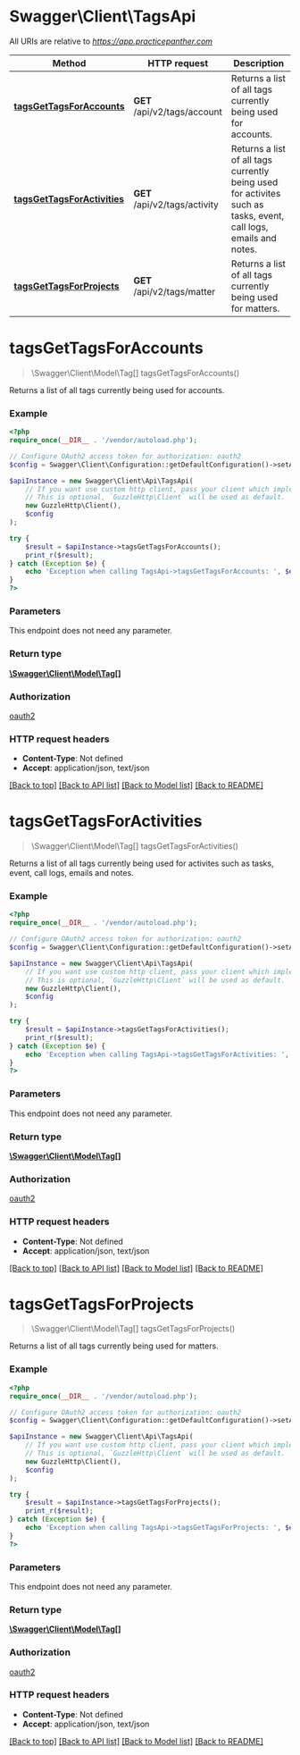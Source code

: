 # Swagger\Client\TagsApi

All URIs are relative to *https://app.practicepanther.com*

Method | HTTP request | Description
------------- | ------------- | -------------
[**tagsGetTagsForAccounts**](TagsApi.md#tagsGetTagsForAccounts) | **GET** /api/v2/tags/account | Returns a list of all tags currently being used for accounts.
[**tagsGetTagsForActivities**](TagsApi.md#tagsGetTagsForActivities) | **GET** /api/v2/tags/activity | Returns a list of all tags currently being used for activites such as tasks, event, call logs, emails and notes.
[**tagsGetTagsForProjects**](TagsApi.md#tagsGetTagsForProjects) | **GET** /api/v2/tags/matter | Returns a list of all tags currently being used for matters.


# **tagsGetTagsForAccounts**
> \Swagger\Client\Model\Tag[] tagsGetTagsForAccounts()

Returns a list of all tags currently being used for accounts.

### Example
```php
<?php
require_once(__DIR__ . '/vendor/autoload.php');

// Configure OAuth2 access token for authorization: oauth2
$config = Swagger\Client\Configuration::getDefaultConfiguration()->setAccessToken('YOUR_ACCESS_TOKEN');

$apiInstance = new Swagger\Client\Api\TagsApi(
    // If you want use custom http client, pass your client which implements `GuzzleHttp\ClientInterface`.
    // This is optional, `GuzzleHttp\Client` will be used as default.
    new GuzzleHttp\Client(),
    $config
);

try {
    $result = $apiInstance->tagsGetTagsForAccounts();
    print_r($result);
} catch (Exception $e) {
    echo 'Exception when calling TagsApi->tagsGetTagsForAccounts: ', $e->getMessage(), PHP_EOL;
}
?>
```

### Parameters
This endpoint does not need any parameter.

### Return type

[**\Swagger\Client\Model\Tag[]**](../Model/Tag.md)

### Authorization

[oauth2](../../README.md#oauth2)

### HTTP request headers

 - **Content-Type**: Not defined
 - **Accept**: application/json, text/json

[[Back to top]](#) [[Back to API list]](../../README.md#documentation-for-api-endpoints) [[Back to Model list]](../../README.md#documentation-for-models) [[Back to README]](../../README.md)

# **tagsGetTagsForActivities**
> \Swagger\Client\Model\Tag[] tagsGetTagsForActivities()

Returns a list of all tags currently being used for activites such as tasks, event, call logs, emails and notes.

### Example
```php
<?php
require_once(__DIR__ . '/vendor/autoload.php');

// Configure OAuth2 access token for authorization: oauth2
$config = Swagger\Client\Configuration::getDefaultConfiguration()->setAccessToken('YOUR_ACCESS_TOKEN');

$apiInstance = new Swagger\Client\Api\TagsApi(
    // If you want use custom http client, pass your client which implements `GuzzleHttp\ClientInterface`.
    // This is optional, `GuzzleHttp\Client` will be used as default.
    new GuzzleHttp\Client(),
    $config
);

try {
    $result = $apiInstance->tagsGetTagsForActivities();
    print_r($result);
} catch (Exception $e) {
    echo 'Exception when calling TagsApi->tagsGetTagsForActivities: ', $e->getMessage(), PHP_EOL;
}
?>
```

### Parameters
This endpoint does not need any parameter.

### Return type

[**\Swagger\Client\Model\Tag[]**](../Model/Tag.md)

### Authorization

[oauth2](../../README.md#oauth2)

### HTTP request headers

 - **Content-Type**: Not defined
 - **Accept**: application/json, text/json

[[Back to top]](#) [[Back to API list]](../../README.md#documentation-for-api-endpoints) [[Back to Model list]](../../README.md#documentation-for-models) [[Back to README]](../../README.md)

# **tagsGetTagsForProjects**
> \Swagger\Client\Model\Tag[] tagsGetTagsForProjects()

Returns a list of all tags currently being used for matters.

### Example
```php
<?php
require_once(__DIR__ . '/vendor/autoload.php');

// Configure OAuth2 access token for authorization: oauth2
$config = Swagger\Client\Configuration::getDefaultConfiguration()->setAccessToken('YOUR_ACCESS_TOKEN');

$apiInstance = new Swagger\Client\Api\TagsApi(
    // If you want use custom http client, pass your client which implements `GuzzleHttp\ClientInterface`.
    // This is optional, `GuzzleHttp\Client` will be used as default.
    new GuzzleHttp\Client(),
    $config
);

try {
    $result = $apiInstance->tagsGetTagsForProjects();
    print_r($result);
} catch (Exception $e) {
    echo 'Exception when calling TagsApi->tagsGetTagsForProjects: ', $e->getMessage(), PHP_EOL;
}
?>
```

### Parameters
This endpoint does not need any parameter.

### Return type

[**\Swagger\Client\Model\Tag[]**](../Model/Tag.md)

### Authorization

[oauth2](../../README.md#oauth2)

### HTTP request headers

 - **Content-Type**: Not defined
 - **Accept**: application/json, text/json

[[Back to top]](#) [[Back to API list]](../../README.md#documentation-for-api-endpoints) [[Back to Model list]](../../README.md#documentation-for-models) [[Back to README]](../../README.md)

